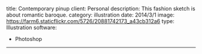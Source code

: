 title: Contemporary pinup
client: Personal
description: This fashion sketch is about romantic baroque.
category: illustration
date: 2014/3/1
image: https://farm6.staticflickr.com/5726/20881742173_a43cb312a6
type: Illustration
software:
- Photoshop
---
